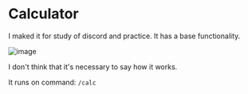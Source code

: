 # Calculator

I maked it for study of discord and practice. It has a base functionality.

![image](https://user-images.githubusercontent.com/103960064/205826239-ba58b66c-eae6-4559-9802-7d6da7de7e06.png)

I don't think that it's necessary to say how it works.

It runs on command: ``/calc``
